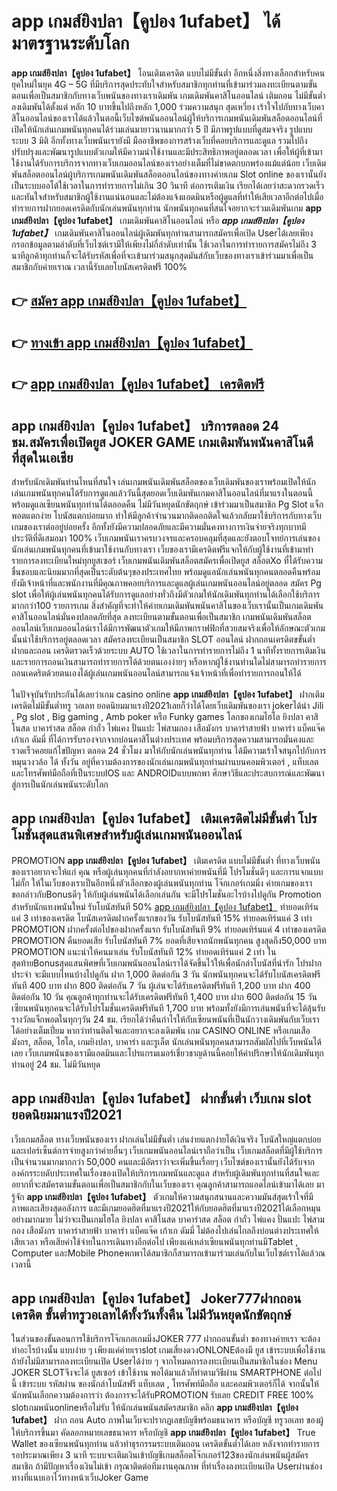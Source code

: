 # app เกมส์ยิงปลา【คูปอง 1ufabet】  ได้มาตรฐานระดับโลก

**app เกมส์ยิงปลา【คูปอง 1ufabet】** โอนเติมเครดิต แบบไม่มีขั้นต่ำ  อีกหนึ่งสิ่งทางเลือกสำหรับคนยุคใหม่ในยุค 4G – 5G ที่มีบริการสุดประทับใจสำหรับสมาชิกทุกท่านที่เข้ามาร่วมลงทะเบียนตามขั้นตอนเพื่อเป็นสมาชิกกับทางเว็บพนันของทางเราเดิมพัน เกมเดิมพันคาสิโนออนไลน์ เติมถอน ไม่มีขั้นต่ำ ลงเดิมพันได้ตั้งแต่ หลัก 10 บาทขึ้นไปถึงหลัก 1,000 ร่วมความสนุก สุดเหวี่ยง เร้าใจไปกับทางเว็บคาสิโนออนไลน์ของเราได้แล้วในตอนี้เว็บไซต์พนันออนไลน์ผู้ให้บริการเกมพนันเดิมพันสล็อตออนไลน์ที่เปิดให้นักเล่นเกมพนันทุกคนได้ร่วมเล่นมายาวนานมากกว่า 5 ปี มีภาพรูปแบบที่ดูสมจจริง รูปแบบระบบ 3 มิติ
อีกทั้งทางเว็บพนันเรายังมี มืออาชีพของการสร้างเว็บที่คอยบริการและดูแล  รวมไปถึงปรับปรุงและพัฒนารูปแบบตัวเกมให้มีความน่าใช้งานและมีประสิทธิภาพอยู่ตลอดเวลา เพื่อให้ผู้ที่เข้ามาใช้งานได้รับการบริการจากทางเว็บเกมออนไลน์ของเราอย่างเต็มที่ไม่ขาดตกบกพร่องแม้แต่น้อย เว็บเดิมพันสล็อตออนไลน์ผู้บริการเกมพนันเดิมพันสล็อตออนไลน์ของทางค่ายเกม Slot online ของเรานั้นยังเป็นระบบออโต้ใช้เวลาในการทำรายการไม่เกิน 30 วินาที ต่อการเติมเงิน เรียกได้เลยว่าสะดวกรวดเร็ว และทันใจสำหรับสมาชิกผู้ใช้งานแน่นอนและไม่ต้องแจ้งแอดมินหรือผู้ดูแลที่ทำให้เสียเวลาอีกต่อไปเมื่อทำรายการฝากยอดเครดิตกับนักเล่นพนันทุกท่าน
นักพนันทุกคนที่สนใจอยากจะร่วมเดิมพันเกม **app เกมส์ยิงปลา【คูปอง 1ufabet】** เกมเดิมพันคาสิโนออนไลน์ หรือ ***app เกมส์ยิงปลา【คูปอง 1ufabet】*** เกมเดิมพันคาสิโนออนไลน์ผู้เดิมพันทุกท่านสามารถสมัครเพื่อเปิด Userได้เลยเพียงกรอกข้อมูลตามลำดับที่เว็บไซต์เรามีให้เพียงไม่กี่ลำดับเท่านั้น ใช้เวลาในการทำรายการสมัครไม่ถึง 3 นาทีลูกค้าทุกท่านก็จะได้รับรหัสเพื่อที่จะเข้ามาร่วมสนุกสุดมันส์กับเว็บของทางเราเข้าร่วมมาเพื่อเป็นสมาชิกกับค่ายเราณ เวลานี้รับเลยโบนัสเครดิตฟรี 100%

## 👉 [สมัคร app เกมส์ยิงปลา【คูปอง 1ufabet】](https://archa888.com/)
## 👉 [ทางเข้า app เกมส์ยิงปลา【คูปอง 1ufabet】](https://archa888.com/)
## 👉 [app เกมส์ยิงปลา【คูปอง 1ufabet】 เครดิตฟรี](https://archa888.com/)

## app เกมส์ยิงปลา【คูปอง 1ufabet】 บริการตลอด  24 ชม.สมัครเพื่อเปิดยูส JOKER GAME เกมเดิมพันพนันคาสิโนดีที่สุดในเอเชีย

สำหรับนักเดิมพันท่านไหนที่สนใจ เล่นเกมพนันเดิมพันสล็อตของเว็บเดิมพันของเราพร้อมเปิดให้นักเล่นเกมพนันทุกคนได้รับการดูแลแล้ววันนี้สุดยอดเว็บเดิมพันเกมคาสิโนออนไลน์ที่มาแรงในตอนนี้ พร้อมดูแลเซียนพนันทุกท่านได้ตลอดคืน ไม่มีวันหยุดนักขัตฤกษ์ เข้าร่วมมาเป็นสมาชิก  Pg Slot แจ็กพอตแตกง่าย โบนัสแตกบ่อยมาก ทำให้มีลูกค้าจำนวนมากติดอกติดใจแล้วกลับมาใช้บริการกับทางเว็บเกมของเราต่ออยู่บ่อยครั้ง อีกทั้งยังมีความปลอดภัยและมีความมั่นคงทางการเงินจ่ายจริงทุกบาทมีประวัติที่ดีเสมอมา 100% เว็บเกมพนันเราครบวงจรและครอบคลุมที่สุดและยังตอบโจทย์การเล่นของนักเล่นเกมพนันทุกคนที่เข้ามาใช้งานกับทางเรา
เว็บของเรามีเครดิตฟรีแจกให้กับผู้ใช้งานที่เข้ามาทำรายการลงทะเบียนใหม่ทุกยูสเซอร์ เว็บเกมพนันเดิมพันสล็อตสมัครเพื่อเปิดยูส สล็อตXo ที่ได้รับความชื่นชอบและนิยมมากที่สุดเป็นระดับต้นๆของประเทศไทย พร้อมดูแลนักเล่นพนันทุกคนตลอดคืนพร้อมยังมีเจ้าหน้าที่และพนักงานที่มีคุณภาพคอยบริการและดูแลผู้เล่นเกมพนันออนไลน์อยู่ตลอด สมัคร Pg slot เพื่อให้ผู้เล่นพนันทุกคนได้รับการดูแลอย่างทั่วถึงมีตัวเกมให้นักเดิมพันทุกท่านได้เลือกใช้บริการมากกว่า100 รายการเกม
สิ่งสำคัญที่จะทำให้ค่ายเกมเดิมพันพนันคาสิโนของเว็บเรานั้นเป็นเกมเดิมพันคาสิโนออนไลน์มั่นคงปลอดภัยที่สุด ลงทะเบียนตามขั้นตอนเพื่อเป็นสมาชิก  เกมพนันเดิมพันสล็อตออนไลน์เว็บเกมออนไลน์เราได้มีการพัฒนาตัวเกมให้มีภาพกราฟฟิกที่สวยสมจริงเพื่อให้ลักษณะตัวเกมนั้นน่าใช้บริการอยู่ตลอดเวลา สมัครลงทะเบียนเป็นสมาชิก SLOT ออนไลน์ ฝากถอนเครดิตขขั้นต่ำ ฝากและถอน เครดิตรวดเร็วด้วยระบบ AUTO ใช้เวลาในการทำรายการไม่ถึง 1 นาทีทั้งรายการเติมเงินและรายการถอนเงินสามารถทำรายการได้ด้วยตนเองง่ายๆ หรือหากผู้ใช้งานท่านใดไม่สามารถทำรายการถอนเคดริตด้วยตนเองได้ผู้เล่นเกมพนันออนไลน์สามารถแจ้งเจ้าหน้าที่เพื่อทำรายการถอนให้ได้

ในปัจจุบันรับประกันได้เลยว่าเกม casino online **app เกมส์ยิงปลา【คูปอง 1ufabet】** ฝากเติมเครดิตไม่มีขั้นต่ำทรู วอเลท ยอดนิยมมาแรงปี2021เลยก็ว่าได้โดยเว็บเดิมพันของเรา jokerได้นำ  Jili , Pg slot , Big gaming , Amb poker หรือ Funky games โลกของเกมไฮโล ยิงปลา คาสิโนสด บาคาร่าสด สล็อต กำถั่ว ไพ่แคง ปั่นแปะ ไพ่สามกอง เสือมังกร บาคาร่าสายฟ้า บาคาร่า แบ็คแจ๊ค เก้าเก ดัมมี่ ที่ได้การรับรองจากจากบ่อนคาสิโนต่างประเทศ พร้อมบริการสุดความสามารถมั่นคงและรวดเร็วคอยแก้ไขปัญหา ตลอด 24 ชั่วโมง มาให้กับนักเล่นพนันทุกท่าน ได้มีความเร้าใจสนุกไปกับการหมุนวงวล้อ ได้ ทั้งวัน อยู่ที่ความต้องการของนักเล่นเกมพนันทุกท่านผ่านบนคอมพิวเตอร์ , แท็บเลต และโทรศัพท์มือถือที่เป็นระบบIOS และ ANDROIDแบบพกพา ศึกษาวิธีและประสบการณ์และพัฒนาสู่การเป็นนักเล่นพนันระดับโลก

## app เกมส์ยิงปลา【คูปอง 1ufabet】 เติมเครดิตไม่มีขั้นต่ำ โปรโมชั่นสุดแสนพิเศษสำหรับผู้เล่นเกมพนันออนไลน์

 PROMOTION  **app เกมส์ยิงปลา【คูปอง 1ufabet】** เติมเครดิต แบบไม่มีขั้นต่ำ ที่ทางเว็บพนันของเราอยากจะให้แก่  คุณ หรือผู้เล่นทุกคนที่กำลังอยากหาค่ายพนันที่มี โปรโมชั่นดีๆ และการแจกแบบไม่กั๊ก ให้ในเว็บของเราเป็นอีกหนึ่งตัวเลือกของผู้เล่นพนันทุกท่าน โจ๊กเกอร์เกมมิ่ง ค่ายเกมของเรา ขอกล่าวกับBonusดีๆ ให้กับผู้เล่นพนันได้เลือกเล่นกัน จะมีโปรโมชั่นอะไรบ้างไปดูกัน
 Promotion สำหรับนักแทงพนันใหม่ รับโบนัสทันที 50% [app เกมส์ยิงปลา【คูปอง 1ufabet】](https://archa888.com/) ทำยอดเทิร์นแค่ 3 เท่าของเครดิต
โบนัสเครดิตฝากครั้งแรกของวัน รับโบนัสทันที 15% ทำยอดเทิร์นแค่ 3 เท่า
 PROMOTION ฝากครั้งต่อไปของฝากครั้งแรก รับโบนัสทันที 9% ทำยอดเทิร์นแค่ 4 เท่าของเครดิต
 PROMOTION คืนยอดเสีย รับโบนัสทันที 7% ยอดที่เสียจากนักพนันทุกคน สูงสุดถึง50,000 บาท
 PROMOTION แนะนำให้คนมาเล่น รับโบนัสทันที 12% ทำยอดเทิร์นแค่ 2 เท่า
ในสุดท้ายBonusสุดแสนพิศษที่เว็บเกมพนันออนไลน์เราได้จัดขึ้นไว้ให้เพื่อนักล่าโบนัสที่น่ารัก โปรฝากประจำ จะมีแบบไหนบ้างไปดูกัน
ฝาก 1,000 ติดต่อกัน 3 วัน นักพนันทุกคนจะได้รับโบนัสเครดิตฟรีทันที 400 บาท
ฝาก 800 ติดต่อกัน 7 วัน ผู้เล่นจะได้รับเครดิตฟรีทันที 1,200 บาท
ฝาก 400 ติดต่อกัน 10 วัน คุณลูกค้าทุกท่านจะได้รับเครดิตฟรีทันที 1,400 บาท
ฝาก 600 ติดต่อกัน 15 วัน เซียนพนันทุกคนจะได้รับโปรโมชั่นเครดิตฟรีทันที 1,700 บาท
พร้อมทั้งยังมีการเล่นพนันที่จะได้ลุ้นรับรางวัลแจ็กพอตในทุกๆวัน 24 ชม. เรียกได้ว่าคืนกำไรให้กับเซียนพนันที่เป็นนักวางเดิมพันกับเว็บเราได้อย่างเต็มเปี่ยม หากว่าท่านติดใจและอยากจะลงเดิมพัน เกม CASINO ONLINE หรือเกมเสือมังกร, สล็อต, ไฮโล, เกมยิงปลา, บาคาร่า และรูเล็ต นักเล่นพนันทุกคนสามารถสัมผัสไปที่เว็บพนันได้เลย เว็บเกมพนันของเรามีแอดมินและโปรแกรมเมอร์เชี่ยวชาญด้านนี้คอยให้คำปรึกษาให้นักเดิมพันทุกท่านอยู่ 24 ชม. ไม่มีวันหยุด

## app เกมส์ยิงปลา【คูปอง 1ufabet】 ฝากขั้นต่ำ  เว็บเกม slot ยอดนิยมมาแรงปี2021

เว็บเกมสล็อต ทางเว็บพนันของเรา ฝากเล่นไม่มีขั้นต่ำ เล่นง่ายแตกง่ายได้เงินจริง โบนัสใหญ่แตกบ่อยและเปอร์เซ็นต์การจ่ายสูงกว่าค่ายอื่นๆ เว็บเกมพนันออนไลน์เราถือว่าเป็น เว็บเกมสล็อตที่มีผู้ใช้บริการเป็นจำนวนมากมากกว่า 50,000 คนและมีอัตราว่าจะเพิ่มขึ้นเรื่อยๆ เว็บไซต์ของเรานั้นยังได้รับจากองค์กรระบดับประเทศในเรื่องของเปิดให้บริการเกมพนันและดูแล สำหรับผู้เดิมพันทุกท่านที่สนใจและอยากที่จะสมัครตามขั้นตอนเพื่อเป็นสมาชิกกับในเว็บของเรา คุณลูกค้าสามารถแอดไลน์เข้ามาได้เลย
	มารู้จัก **app เกมส์ยิงปลา【คูปอง 1ufabet】** ตัวเกมให้ความสนุกสนานและความมันส์สุดเร้าใจที่มีภาพและเสียงสุดอลังการ และมีเกมยอดฮิตที่มาแรงปี2021ให้กับยอดฮิตที่มาแรงปี2021ได้เลือกหมุนอย่างมากมาย  ไม่ว่าจะเป็นเกมไฮโล ยิงปลา คาสิโนสด บาคาร่าสด สล็อต กำถั่ว ไพ่แคง ปั่นแปะ ไพ่สามกอง เสือมังกร บาคาร่าสายฟ้า บาคาร่า แบ็คแจ๊ค เก้าเก ดัมมี่ ไม่ต้องไปเล่นไกลถึงบ่อนต่างประเทศให้เสียเวลา หรือเสียค่าใช้จ่ายในการเดินทางอีกต่อไป เพียงแค่เหล่าเซียนพนันทุกท่านมีTablet , Computer และMobile Phoneพกพาได้สมาชิกก็สามารถเข้ามาร่วมเล่นกับในเว็บไซต์เราได้แล้วณ เวลานี้

## app เกมส์ยิงปลา【คูปอง 1ufabet】 Joker777ฝากถอนเครดิต ขั้นต่ำทรูวอเลทได้ทั้งวันทั้งคืน ไม่มีวันหยุดนักขัตฤกษ์

ในส่วนของขั้นตอนการใช้บริการโจ๊กเกอเกมมิ่งJOKER 777 ฝากถอนขั้นต่ำ ของทางค่ายเรา จะต้องทำอะไรบ้างนั้น แบบง่าย ๆ เพียงแค่ค่ายเราslot เกมเสี่ยงดวงONLONEต้องมี ยูส เข้าระบบเพื่อใช้งาน ถ้ายังไม่มีสามารถลงทะเบียนเปิด Userได้ง่าย ๆ จากโหมดการลงทะเบียนเป็นสมาชิกในช่อง Menu JOKER SLOTจึงจะได้ ยูสเซอร์ เข้าใช้งาน พอได้มาแล้วก็ทำตามวิธีผ่าน SMARTPHONE ต่อไปนี้
เข้าระบบ รหัสผ่าน  ของนักล่าโบนัสฟรี แท็บเลต , โทรศัพท์มือถือ และคอมพิวเตอร์ก็ได้
จากนั้นให้นักพนันเลือกความต้องการว่า ต้องการจะได้รับPROMOTION รับเลย CREDIT FREE 100% slotเกมพนันonlineหรือไม่รับ
ให้นักเล่นพนันสมัครสมาชิก คลิก **app เกมส์ยิงปลา【คูปอง 1ufabet】** ฝาก ถอน Auto ภาพในเว็บจะปรากฏเลขบัญชีพร้อมธนาคาร หรือบัญชี ทรูวอเลท ของผู้ให้บริการขึ้นมา
คัดลอกหมายเลขธนาคาร หรือบัญชี **app เกมส์ยิงปลา【คูปอง 1ufabet】** True Wallet ของเซียนพนันทุกท่าน แล้วทำธุรกรรมระบบเติมถอน เครดิตขั้นต่ำได้เลย
หลังจากทำรายการ รอประมาณเพียง 3 นาที ระบบจะเติมเงินเข้าบัญชีเกมสล็อตโจ๊กเกอร์123ของนักเล่นพนันผู้สมัครสมาชิก
ถ้ามีปัญหาเรื่องเงินไม่เข้า กรุณาติดต่อทีมงานคุณภาพ ที่ทำเรื่องลงทะเบียนเปิด Userผ่านช่องทางที่แนบเอาไว้ทางหน้าเว็บJoker Game


